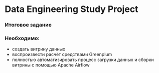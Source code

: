 # Data Engineering Study Project
### Итоговое задание

### Необходимо:
* создать витрину данных
* воспроизвести расчёт средствами Greenplum
* полностью автоматизировать процесс загрузки данных и сборки витрины с помощью Apache Airflow
